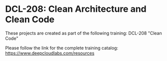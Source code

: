 # DCL-208: Clean Architecture and Clean Code

These projects are created as part of the following training: DCL-208 "Clean Code"

Please follow the link for the complete training catalog: https://www.deepcloudlabs.com/resources
